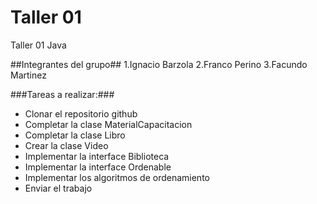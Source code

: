 # Taller 01
Taller 01 Java

##Integrantes del grupo##
1.Ignacio Barzola
2.Franco  Perino
3.Facundo Martinez

###Tareas a realizar:###
*	Clonar el repositorio github
*	Completar la clase MaterialCapacitacion
*	Completar la clase Libro
*	Crear la clase Video
*	Implementar la interface Biblioteca
*	Implementar la interface Ordenable
*	Implementar los algoritmos de ordenamiento
*	Enviar el trabajo
